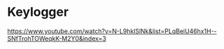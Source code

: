 # Keylogger

https://www.youtube.com/watch?v=N-L9hklSlNk&list=PLqBeiU46hx1H--SNfTrohTOWeqkK-M2Y0&index=3
